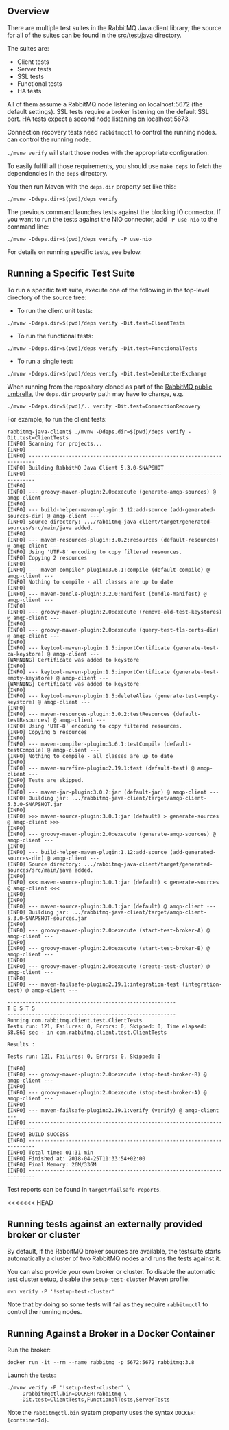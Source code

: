 ## Overview

There are multiple test suites in the RabbitMQ Java client library;
the source for all of the suites can be found in the [src/test/java](src/test/java)
directory.

The suites are:

  * Client tests
  * Server tests
  * SSL tests
  * Functional tests
  * HA tests

All of them assume a RabbitMQ node listening on localhost:5672
(the default settings). SSL tests require a broker listening on the default
SSL port. HA tests expect a second node listening on localhost:5673.

Connection recovery tests need `rabbitmqctl` to control the running nodes.
can control the running node.

`./mvnw verify` will start those nodes with the appropriate configuration.

To easily fulfill all those requirements, you should use `make deps` to
fetch the dependencies in the `deps` directory.

You then run Maven with the `deps.dir` property set like this:
```
./mvnw -Ddeps.dir=$(pwd)/deps verify
```

The previous command launches tests against the blocking IO connector. If you want
to run the tests against the NIO connector, add `-P use-nio` to the command line:

```
./mvnw -Ddeps.dir=$(pwd)/deps verify -P use-nio
```

For details on running specific tests, see below.


## Running a Specific Test Suite

To run a specific test suite, execute one of the following in the
top-level directory of the source tree:

* To run the client unit tests:

 ```
./mvnw -Ddeps.dir=$(pwd)/deps verify -Dit.test=ClientTests
```

* To run the functional tests:

 ```
./mvnw -Ddeps.dir=$(pwd)/deps verify -Dit.test=FunctionalTests
```

* To run a single test:

```
./mvnw -Ddeps.dir=$(pwd)/deps verify -Dit.test=DeadLetterExchange
```

When running from the repository cloned as part of the [RabbitMQ public umbrella](https://github.com/rabbitmq/rabbitmq-public-umbrella),
the `deps.dir` property path may have to change, e.g.

```
./mvnw -Ddeps.dir=$(pwd)/.. verify -Dit.test=ConnectionRecovery
```

For example, to run the client tests:

```
rabbitmq-java-client$ ./mvnw -Ddeps.dir=$(pwd)/deps verify -Dit.test=ClientTests
[INFO] Scanning for projects...
[INFO]
[INFO] ------------------------------------------------------------------------
[INFO] Building RabbitMQ Java Client 5.3.0-SNAPSHOT
[INFO] ------------------------------------------------------------------------
[INFO]
[INFO] --- groovy-maven-plugin:2.0:execute (generate-amqp-sources) @ amqp-client ---
[INFO]
[INFO] --- build-helper-maven-plugin:1.12:add-source (add-generated-sources-dir) @ amqp-client ---
[INFO] Source directory: .../rabbitmq-java-client/target/generated-sources/src/main/java added.
[INFO]
[INFO] --- maven-resources-plugin:3.0.2:resources (default-resources) @ amqp-client ---
[INFO] Using 'UTF-8' encoding to copy filtered resources.
[INFO] Copying 2 resources
[INFO]
[INFO] --- maven-compiler-plugin:3.6.1:compile (default-compile) @ amqp-client ---
[INFO] Nothing to compile - all classes are up to date
[INFO]
[INFO] --- maven-bundle-plugin:3.2.0:manifest (bundle-manifest) @ amqp-client ---
[INFO]
[INFO] --- groovy-maven-plugin:2.0:execute (remove-old-test-keystores) @ amqp-client ---
[INFO]
[INFO] --- groovy-maven-plugin:2.0:execute (query-test-tls-certs-dir) @ amqp-client ---
[INFO]
[INFO] --- keytool-maven-plugin:1.5:importCertificate (generate-test-ca-keystore) @ amqp-client ---
[WARNING] Certificate was added to keystore
[INFO]
[INFO] --- keytool-maven-plugin:1.5:importCertificate (generate-test-empty-keystore) @ amqp-client ---
[WARNING] Certificate was added to keystore
[INFO]
[INFO] --- keytool-maven-plugin:1.5:deleteAlias (generate-test-empty-keystore) @ amqp-client ---
[INFO]
[INFO] --- maven-resources-plugin:3.0.2:testResources (default-testResources) @ amqp-client ---
[INFO] Using 'UTF-8' encoding to copy filtered resources.
[INFO] Copying 5 resources
[INFO]
[INFO] --- maven-compiler-plugin:3.6.1:testCompile (default-testCompile) @ amqp-client ---
[INFO] Nothing to compile - all classes are up to date
[INFO]
[INFO] --- maven-surefire-plugin:2.19.1:test (default-test) @ amqp-client ---
[INFO] Tests are skipped.
[INFO]
[INFO] --- maven-jar-plugin:3.0.2:jar (default-jar) @ amqp-client ---
[INFO] Building jar: .../rabbitmq-java-client/target/amqp-client-5.3.0-SNAPSHOT.jar
[INFO]
[INFO] >>> maven-source-plugin:3.0.1:jar (default) > generate-sources @ amqp-client >>>
[INFO]
[INFO] --- groovy-maven-plugin:2.0:execute (generate-amqp-sources) @ amqp-client ---
[INFO]
[INFO] --- build-helper-maven-plugin:1.12:add-source (add-generated-sources-dir) @ amqp-client ---
[INFO] Source directory: .../rabbitmq-java-client/target/generated-sources/src/main/java added.
[INFO]
[INFO] <<< maven-source-plugin:3.0.1:jar (default) < generate-sources @ amqp-client <<<
[INFO]
[INFO]
[INFO] --- maven-source-plugin:3.0.1:jar (default) @ amqp-client ---
[INFO] Building jar: .../rabbitmq-java-client/target/amqp-client-5.3.0-SNAPSHOT-sources.jar
[INFO]
[INFO] --- groovy-maven-plugin:2.0:execute (start-test-broker-A) @ amqp-client ---
[INFO]
[INFO] --- groovy-maven-plugin:2.0:execute (start-test-broker-B) @ amqp-client ---
[INFO]
[INFO] --- groovy-maven-plugin:2.0:execute (create-test-cluster) @ amqp-client ---
[INFO]
[INFO] --- maven-failsafe-plugin:2.19.1:integration-test (integration-test) @ amqp-client ---

-------------------------------------------------------
T E S T S
-------------------------------------------------------
Running com.rabbitmq.client.test.ClientTests
Tests run: 121, Failures: 0, Errors: 0, Skipped: 0, Time elapsed: 58.869 sec - in com.rabbitmq.client.test.ClientTests

Results :

Tests run: 121, Failures: 0, Errors: 0, Skipped: 0

[INFO]
[INFO] --- groovy-maven-plugin:2.0:execute (stop-test-broker-B) @ amqp-client ---
[INFO]
[INFO] --- groovy-maven-plugin:2.0:execute (stop-test-broker-A) @ amqp-client ---
[INFO]
[INFO] --- maven-failsafe-plugin:2.19.1:verify (verify) @ amqp-client ---
[INFO] ------------------------------------------------------------------------
[INFO] BUILD SUCCESS
[INFO] ------------------------------------------------------------------------
[INFO] Total time: 01:31 min
[INFO] Finished at: 2018-04-25T11:33:54+02:00
[INFO] Final Memory: 26M/336M
[INFO] ------------------------------------------------------------------------
```

Test reports can be found in `target/failsafe-reports`.

<<<<<<< HEAD

## Running tests against an externally provided broker or cluster

By default, if the RabbitMQ broker sources are available, the testsuite
starts automatically a cluster of two RabbitMQ nodes and runs the tests
against it.

You can also provide your own broker or cluster. To disable the
automatic test cluster setup, disable the `setup-test-cluster` Maven
profile:

```
mvn verify -P '!setup-test-cluster'
```

Note that by doing so some tests will fail as they require `rabbitmqctl` to
control the running nodes.

## Running Against a Broker in a Docker Container

Run the broker:

```
docker run -it --rm --name rabbitmq -p 5672:5672 rabbitmq:3.8
```

Launch the tests:

```
./mvnw verify -P '!setup-test-cluster' \
    -Drabbitmqctl.bin=DOCKER:rabbitmq \
    -Dit.test=ClientTests,FunctionalTests,ServerTests
```

Note the `rabbitmqctl.bin` system property uses the syntax
`DOCKER:{containerId}`.

